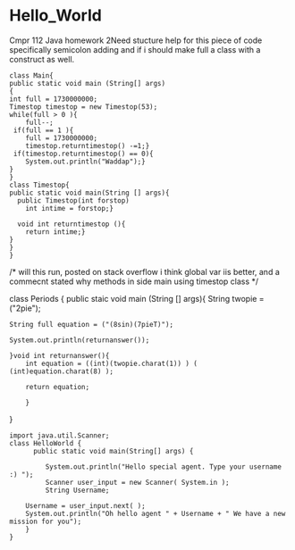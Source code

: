 Hello_World
===========

Cmpr 112 Java homework 2Need stucture help for this piece of code specifically semicolon adding and if i should make full a class with a construct as well.

	class Main{
	public static void main (String[] args)
	{
    int full = 1730000000;
    Timestop timestop = new Timestop(53);
    while(full > 0 ){
        full--;
     if(full == 1 ){
        full = 1730000000;
        timestop.returntimestop() -=1;} 
     if(timestop.returntimestop() == 0){
        System.out.println("Waddap");}  
   	}
	}
	class Timestop{
    public static void main(String [] args){
      public Timestop(int forstop)
        int intime = forstop;}

      void int returntimestop (){
        return intime;}
   	}
   	}
   	}
/* will this run, posted on stack overflow i think global var iis better, and a commecnt stated why methods in side main using
timestop class */

class Periods {
public staic void main (String [] args){
	String twopie = ("2pie");

	String full equation = ("(8sin)(7pieT)");
	
	System.out.println(returnanswer());
		
	}void int returnanswer(){
		int equation = ((int)(twopie.charat(1)) ) ( (int)equation.charat(8) );
		
		return equation;
		
		}
}


    import java.util.Scanner;
    class HelloWorld {
          public static void main(String[] args) {
       
             System.out.println("Hello special agent. Type your username :) ");
             Scanner user_input = new Scanner( System.in );
             String Username;
     
        Username = user_input.next( );
        System.out.println("Oh hello agent " + Username + " We have a new mission for you");
        }
    }
